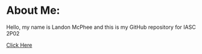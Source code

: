 # About Me:

  Hello, my name is Landon McPhee and this is my GitHub repository for IASC 2P02
  
  [Click Here](Blog)

[](ISAC-2P02/images/Portia.jpg)
